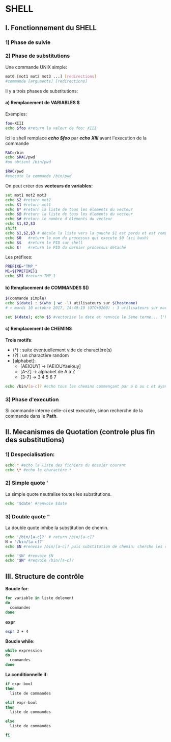 # SHELL
## I. Fonctionnement du SHELL
### 1) Phase de suivie

### 2) Phase de substitutions
Une commande UNIX simple:

```bash
mot0 [mot1 mot2 mot3 ...] [redirections]
#commande [arguments] [redirections]
```
Il y a trois phases de substitutions:

#### a) Remplacement de VARIABLES $
Exemples:
```bash
foo=XIII
echo $foo #return la valeur de foo: XIII
```
Ici le shell remplace ***echo $foo*** par ***echo XIII*** avant l'execution de la commande

```bash
RAC=/bin
echo $RAC/pwd
#on obtient /bin/pwd

$RAC/pwd
#execute la commande /bin/pwd
```

On peut créer des **vecteurs de variables:**

```bash
set mot1 mot2 mot3
echo $2 #return mot2
echo $1 #return mot1
echo $* #return la liste de tous les élements du vecteur
echo $@ #return la liste de tous les élements du vecteur
echo $# #return le nombre d'éléments du vecteur
echo $1,$2,$3
shift
echo $1,$2,$3 # décale la liste vers la gauche $1 est perdu et est remplacé par $2
echo $0   #return le nom du processus qui execute $0 (ici bash)
echo $$   #return le PID sur shell
echo $!   #return le PID du dernier processus détaché
```
Les préfixes:
```bash
PREFIXE="TMP_"
M1=${PREFIXE}1
echo $M1 #return TMP_1
```

#### b) Remplacement de COMMANDES $()
```bash
$(commande simple)
echo $(date) : $(who | wc -l) utilisateurs sur $(hostname)
# > mardi 10 octobre 2017, 14:49:19 (UTC+0200) : 3 utilisateurs sur marquet

set $(date); echo $5 #vectorise la date et renvoie le 5eme terme... l'heure
```

#### c) Remplacement de CHEMINS

**Trois motifs**:
  - (*) : suite éventuellement vide de charactère(s)
  - (?) : un charactère random
  - [alphabet]:
    - [AEIOUY] → [AEIOUYaeiouy]
    - [A-Z] → alphabet de A à Z
    - [3-7] → 3 4 5 6 7

```bash
echo /bin/[a-c]? #echo tous les chemins commençant par a b ou c et ayant un seul charactère après.
```


### 3) Phase d'execution
Si commande interne celle-ci est executée, sinon recherche de la commande dans le **Path**.

## II. Mecanismes de Quotation (controle plus fin des substitutions)

### 1) Despecialisation:
```bash
echo * #echo la liste des fichiers du dossier courant
echo \* #echo le charactère *
```
### 2) Simple quote \'

La simple quote neutralise toutes les substitutions.

```bash
echo '$date' #renvoie $date
```

### 3) Double quote \"

La double quote inhibe la substitution de chemin.

```bash
echo '/bin/[a-c]?' # return /bin/[a-c]?
N = '/bin/[a-c]?'
echo $N #renvoie /bin/[a-c]? puis substitution de chemin: cherche les chemins et echo toute la liste.

echo '$N' #renvoie $N
echo "$N" #renvoie /bin/[a-c]?
```

## III. Structure de contrôle

**Boucle for**:

```bash
for variable in liste delement
do
  commandes
done
```
**expr**

```bash
expr 3 + 4
```

**Boucle while**:

```bash
while expression
do
  commandes
done
```
**La conditionnelle if**:

```bash
if expr-bool
then
  liste de commandes

elif expr-bool
then
  liste de commandes

else
  liste de commandes

fi
```
